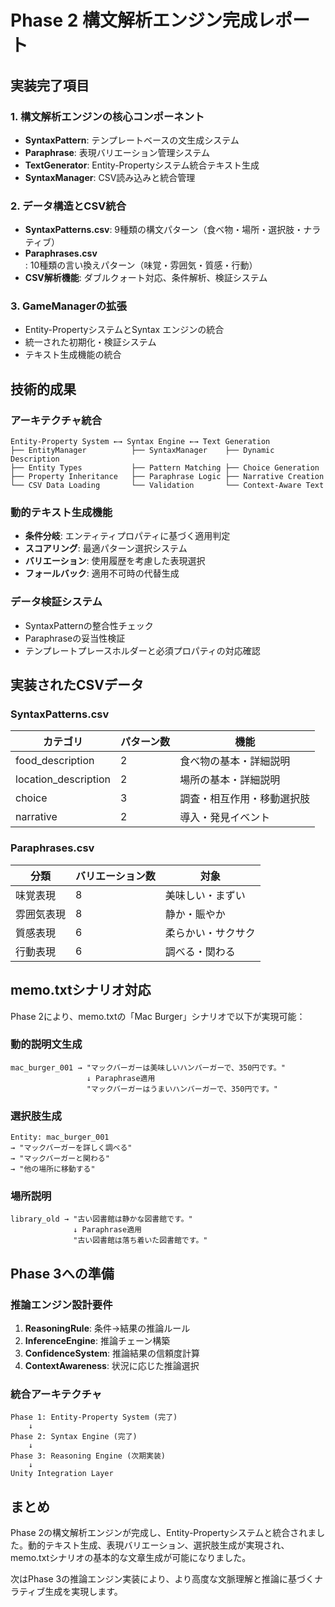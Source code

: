 # Phase 2 構文解析エンジン完成レポート

## 実装完了項目

### 1. 構文解析エンジンの核心コンポーネント
- **SyntaxPattern**: テンプレートベースの文生成システム
- **Paraphrase**: 表現バリエーション管理システム  
- **TextGenerator**: Entity-Propertyシステム統合テキスト生成
- **SyntaxManager**: CSV読み込みと統合管理

### 2. データ構造とCSV統合
- **SyntaxPatterns.csv**: 9種類の構文パターン（食べ物・場所・選択肢・ナラティブ）
- **Paraphrases.csv**: 10種類の言い換えパターン（味覚・雰囲気・質感・行動）
- **CSV解析機能**: ダブルクォート対応、条件解析、検証システム

### 3. GameManagerの拡張
- Entity-PropertyシステムとSyntax エンジンの統合
- 統一された初期化・検証システム
- テキスト生成機能の統合

## 技術的成果

### アーキテクチャ統合
```
Entity-Property System ←→ Syntax Engine ←→ Text Generation
├── EntityManager          ├── SyntaxManager    ├── Dynamic Description
├── Entity Types           ├── Pattern Matching ├── Choice Generation  
├── Property Inheritance   ├── Paraphrase Logic ├── Narrative Creation
└── CSV Data Loading       └── Validation       └── Context-Aware Text
```

### 動的テキスト生成機能
- **条件分岐**: エンティティプロパティに基づく適用判定
- **スコアリング**: 最適パターン選択システム
- **バリエーション**: 使用履歴を考慮した表現選択
- **フォールバック**: 適用不可時の代替生成

### データ検証システム
- SyntaxPatternの整合性チェック
- Paraphraseの妥当性検証
- テンプレートプレースホルダーと必須プロパティの対応確認

## 実装されたCSVデータ

### SyntaxPatterns.csv
| カテゴリ | パターン数 | 機能 |
|---------|-----------|------|
| food_description | 2 | 食べ物の基本・詳細説明 |
| location_description | 2 | 場所の基本・詳細説明 |
| choice | 3 | 調査・相互作用・移動選択肢 |
| narrative | 2 | 導入・発見イベント |

### Paraphrases.csv
| 分類 | バリエーション数 | 対象 |
|------|----------------|------|
| 味覚表現 | 8 | 美味しい・まずい |
| 雰囲気表現 | 8 | 静か・賑やか |
| 質感表現 | 6 | 柔らかい・サクサク |
| 行動表現 | 6 | 調べる・関わる |

## memo.txtシナリオ対応

Phase 2により、memo.txtの「Mac Burger」シナリオで以下が実現可能：

### 動的説明文生成
```
mac_burger_001 → "マックバーガーは美味しいハンバーガーで、350円です。"
                 ↓ Paraphrase適用
                 "マックバーガーはうまいハンバーガーで、350円です。"
```

### 選択肢生成
```
Entity: mac_burger_001
→ "マックバーガーを詳しく調べる"
→ "マックバーガーと関わる"
→ "他の場所に移動する"
```

### 場所説明
```
library_old → "古い図書館は静かな図書館です。"
              ↓ Paraphrase適用  
              "古い図書館は落ち着いた図書館です。"
```

## Phase 3への準備

### 推論エンジン設計要件
1. **ReasoningRule**: 条件→結果の推論ルール
2. **InferenceEngine**: 推論チェーン構築
3. **ConfidenceSystem**: 推論結果の信頼度計算
4. **ContextAwareness**: 状況に応じた推論選択

### 統合アーキテクチャ
```
Phase 1: Entity-Property System (完了)
    ↓
Phase 2: Syntax Engine (完了)  
    ↓
Phase 3: Reasoning Engine (次期実装)
    ↓
Unity Integration Layer
```

## まとめ

Phase 2の構文解析エンジンが完成し、Entity-Propertyシステムと統合されました。動的テキスト生成、表現バリエーション、選択肢生成が実現され、memo.txtシナリオの基本的な文章生成が可能になりました。

次はPhase 3の推論エンジン実装により、より高度な文脈理解と推論に基づくナラティブ生成を実現します。
